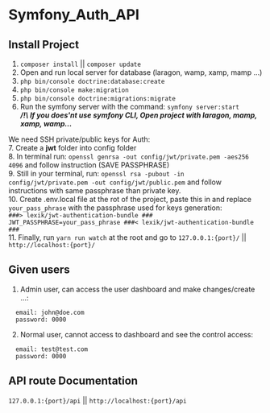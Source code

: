 # Symfony_Auth_API

## Install Project

1. `composer install` || `composer update`
2. Open and run local server for database (laragon, wamp, xamp, mamp ...)
3. `php bin/console doctrine:database:create`
4. `php bin/console make:migration`
5. `php bin/console doctrine:migrations:migrate`
6. Run the symfony server with the command: `symfony server:start`  
  ***/!\ If you does'nt use symfony CLI, Open project with laragon, mamp, xamp, wamp...***

We need SSH private/public keys for Auth:  
7. Create a **jwt** folder into config folder  
8. In terminal run: `openssl genrsa -out config/jwt/private.pem -aes256 4096` and follow instruction (SAVE PASSPHRASE)  
9. Still in your terminal, run: `openssl rsa -pubout -in config/jwt/private.pem -out config/jwt/public.pem` and follow instructions with same passphrase than private key.  
10. Create .env.local file at the rot of the project, paste this in and replace `your_pass_phrase` with the passphrase used for keys generation:  
    ```
      ###> lexik/jwt-authentication-bundle ###
      JWT_PASSPHRASE=your_pass_phrase
      ###< lexik/jwt-authentication-bundle ###
    ```  
11. Finally, run `yarn run watch` at the root and go to `127.0.0.1:{port}/` || `http://localhost:{port}/`  

## Given users  
1. Admin user, can access the user dashboard and make changes/create ...:  
  ```  
    email: john@doe.com  
    password: 0000  
  ```  
2. Normal user, cannot access to dashboard and see the control access:  
  ```  
    email: test@test.com
    password: 0000
  ```  
    
## API route Documentation  
`127.0.0.1:{port}/api` || `http://localhost:{port}/api`
